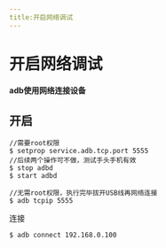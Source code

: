 ```yaml
---
title:开启网络调试
---
```


# 开启网络调试
**adb使用网络连接设备**


## 开启
~~~ shell
//需要root权限
$ setprop service.adb.tcp.port 5555
//后续两个操作可不做，测试手头手机有效
$ stop adbd
$ start adbd

//无需root权限，执行完毕拔开USB线再网络连接
$ adb tcpip 5555
~~~

连接
~~~ shell
$ adb connect 192.168.0.100
~~~